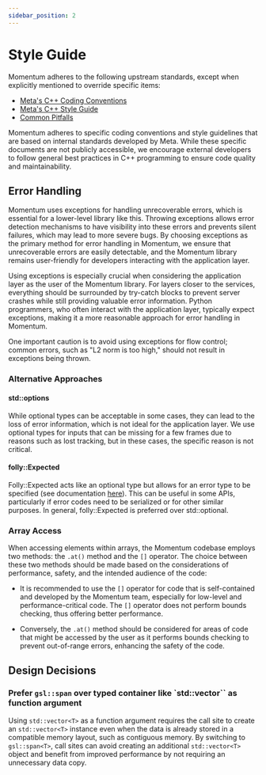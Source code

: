 ```yaml
---
sidebar_position: 2
---
```


# Style Guide

<FbInternalOnly>
Momentum adheres to the following upstream standards, except when explicitly mentioned to override specific items:

- [Meta's C++ Coding Conventions](https://www.internalfb.com/intern/wiki/Cpp/CppCodingConventions/)
- [Meta's C++ Style Guide](https://www.internalfb.com/intern/wiki/Cpp/CppStyle/)
- [Common Pitfalls](https://www.internalfb.com/intern/wiki/C++_Common_Pitfalls_and_Best_Practices/)
</FbInternalOnly>

<OssOnly>
Momentum adheres to specific coding conventions and style guidelines that are based on internal standards developed by Meta. While these specific documents are not publicly accessible, we encourage external developers to follow general best practices in C++ programming to ensure code quality and maintainability.
</OssOnly>

## Error Handling

Momentum uses exceptions for handling unrecoverable errors, which is essential for a lower-level library like this. Throwing exceptions allows error detection mechanisms to have visibility into these errors and prevents silent failures, which may lead to more severe bugs. By choosing exceptions as the primary method for error handling in Momentum, we ensure that unrecoverable errors are easily detectable, and the Momentum library remains user-friendly for developers interacting with the application layer.

Using exceptions is especially crucial when considering the application layer as the user of the Momentum library. For layers closer to the services, everything should be surrounded by try-catch blocks to prevent server crashes while still providing valuable error information. Python programmers, who often interact with the application layer, typically expect exceptions, making it a more reasonable approach for error handling in Momentum.

One important caution is to avoid using exceptions for flow control; common errors, such as "L2 norm is too high," should not result in exceptions being thrown.

### Alternative Approaches

#### std::options

While optional types can be acceptable in some cases, they can lead to the loss of error information, which is not ideal for the application layer. We use optional types for inputs that can be missing for a few frames due to reasons such as lost tracking, but in these cases, the specific reason is not critical.

#### folly::Expected

Folly::Expected acts like an optional type but allows for an error type to be specified (see documentation [here](https://www.internalfb.com/code/fbsource/[84b294fbc7bb1d3a90efcdd440a9d7a4d9f83222]/xplat/folly/Expected.h?lines=818)). This can be useful in some APIs, particularly if error codes need to be serialized or for other similar purposes. In general, folly::Expected is preferred over std::optional.

### Array Access

When accessing elements within arrays, the Momentum codebase employs two methods: the `.at()` method and the `[]` operator. The choice between these two methods should be made based on the considerations of performance, safety, and the intended audience of the code:

- It is recommended to use the `[]` operator for code that is self-contained and developed by the Momentum team, especially for low-level and performance-critical code. The `[]` operator does not perform bounds checking, thus offering better performance.

- Conversely, the `.at()` method should be considered for areas of code that might be accessed by the user as it performs bounds checking to prevent out-of-range errors, enhancing the safety of the code.

## Design Decisions

### Prefer `gsl::span` over typed container like `std::vector`` as function argument

Using `std::vector<T>` as a function argument requires the call site to create an `std::vector<T>` instance even when the data is already stored in a compatible memory layout, such as contiguous memory. By switching to `gsl::span<T>`, call sites can avoid creating an additional `std::vector<T>` object and benefit from improved performance by not requiring an unnecessary data copy.
